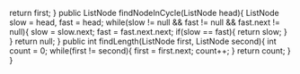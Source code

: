 return first;
}
public ListNode findNodeInCycle(ListNode head){
ListNode slow = head, fast = head;
while(slow != null && fast != null && fast.next != null){
slow = slow.next;
fast = fast.next.next;
if(slow == fast){
return slow;
}
}
return null;
}
public int findLength(ListNode first, ListNode second){
int count = 0;
while(first != second){
first = first.next;
count++;
}
return count;
}
}